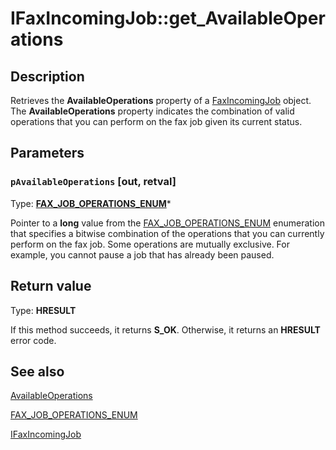 # IFaxIncomingJob::get_AvailableOperations

## Description

Retrieves the **AvailableOperations** property of a [FaxIncomingJob](https://learn.microsoft.com/previous-versions/windows/desktop/fax/-mfax-faxincomingjob) object. The **AvailableOperations** property indicates the combination of valid operations that you can perform on the fax job given its current status.

## Parameters

### `pAvailableOperations` [out, retval]

Type: **[FAX_JOB_OPERATIONS_ENUM](https://learn.microsoft.com/previous-versions/windows/desktop/api/faxcomex/ne-faxcomex-fax_job_operations_enum)***

Pointer to a **long** value from the [FAX_JOB_OPERATIONS_ENUM](https://learn.microsoft.com/previous-versions/windows/desktop/api/faxcomex/ne-faxcomex-fax_job_operations_enum) enumeration that specifies a bitwise combination of the operations that you can currently perform on the fax job. Some operations are mutually exclusive. For example, you cannot pause a job that has already been paused.

## Return value

Type: **HRESULT**

If this method succeeds, it returns **S_OK**. Otherwise, it returns an **HRESULT** error code.

## See also

[AvailableOperations](https://learn.microsoft.com/previous-versions/windows/desktop/fax/-mfax-faxincomingjob-availableoperations)

[FAX_JOB_OPERATIONS_ENUM](https://learn.microsoft.com/previous-versions/windows/desktop/api/faxcomex/ne-faxcomex-fax_job_operations_enum)

[IFaxIncomingJob](https://learn.microsoft.com/previous-versions/windows/desktop/api/faxcomex/nn-faxcomex-ifaxincomingjob)